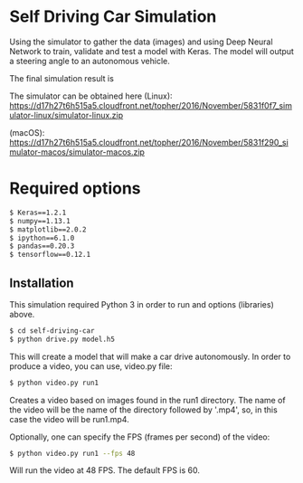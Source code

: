 # Self Driving Car Simulation
Using the simulator to gather the data (images) and using Deep Neural Network to train, validate and test a model with Keras. The model will output a steering angle to an autonomous vehicle.

The final simulation result is 

The simulator can be obtained here (Linux):
https://d17h27t6h515a5.cloudfront.net/topher/2016/November/5831f0f7_simulator-linux/simulator-linux.zip

(macOS):
https://d17h27t6h515a5.cloudfront.net/topher/2016/November/5831f290_simulator-macos/simulator-macos.zip
# Required options

  ```sh
$ Keras==1.2.1
$ numpy==1.13.1
$ matplotlib==2.0.2
$ ipython==6.1.0
$ pandas==0.20.3
$ tensorflow==0.12.1
```




## Installation

This simulation required Python 3 in order to run and options (libraries) above.


```sh
$ cd self-driving-car
$ python drive.py model.h5
```

This will create a model that will make a car drive autonomously. 
In order to produce a video, you can use, video.py file:
```sh
$ python video.py run1
```
Creates a video based on images found in the run1 directory. The name of the video will be the name of the directory followed by '.mp4', so, in this case the video will be run1.mp4.

Optionally, one can specify the FPS (frames per second) of the video:
```sh
$ python video.py run1 --fps 48 
```
Will run the video at 48 FPS. The default FPS is 60.


